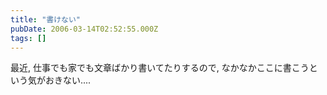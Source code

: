 ```yaml
---
title: "書けない"
pubDate: 2006-03-14T02:52:55.000Z
tags: []
---
```


最近, 仕事でも家でも文章ばかり書いてたりするので, なかなかここに書こうという気がおきない....
